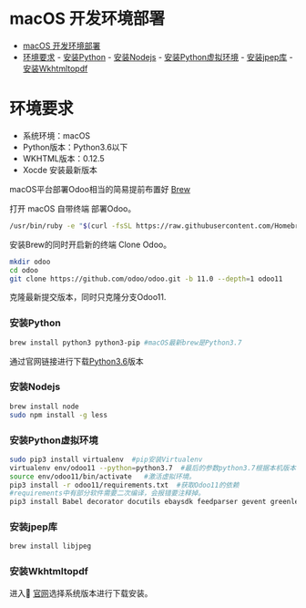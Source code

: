 # macOS 开发环境部署
<!-- TOC -->

- [macOS 开发环境部署](#macos-开发环境部署)
- [环境要求](#环境要求)
        - [安装Python](#安装python)
        - [安装Nodejs](#安装nodejs)
        - [安装Python虚拟环境](#安装python虚拟环境)
        - [安装jpep库](#安装jpep库)
        - [安装Wkhtmltopdf](#安装wkhtmltopdf)

<!-- /TOC -->
# 环境要求
* 系统环境：macOS
* Python版本：Python3.6以下
* WKHTML版本：0.12.5
* Xocde 安装最新版本

macOS平台部署Odoo相当的简易提前布置好 [Brew](https://brew.sh)

打开 macOS 自带终端 部署Odoo。
``` bash
/usr/bin/ruby -e "$(curl -fsSL https://raw.githubusercontent.com/Homebrew/install/master/install)"
```
安装Brew的同时开启新的终端 Clone Odoo。
``` bash
mkdir odoo
cd odoo
git clone https://github.com/odoo/odoo.git -b 11.0 --depth=1 odoo11
```
克隆最新提交版本，同时只克隆分支Odoo11.

### 安装Python
``` bash
brew install python3 python3-pip #macOS最新brew是Python3.7
```
通过官网链接进行下载[Python3.6](https://www.python.org/ftp/python/3.6.6/python-3.6.6-macosx10.9.pkg)版本
### 安装Nodejs
``` bash
brew install node
sudo npm install -g less
```

### 安装Python虚拟环境
``` bash
sudo pip3 install virtualenv  #pip安装Virtualenv
virtualenv env/odoo11 --python=python3.7  #最后的参数python3.7根据本机版本修改。
source env/odoo11/bin/activate   #激活虚拟环境。
pip3 install -r odoo11/requirements.txt  #获取Odoo11的依赖
#requirements中有部分软件需要二次编译，会报错要注释掉。
pip3 install Babel decorator docutils ebaysdk feedparser gevent greenlet html2text Jinja2 lxml Mako MarkupSafe mock num2words ofxparse passlib Pillow psutil psycogreen psycopg2 pydot pyparsing PyPDF2 pyserial python-dateutil python-openid pytz pyusb PyYAML qrcode reportlab requests six suds-jurko vatnumber vobject Werkzeug XlsxWriter xlwt xlrd 
```

### 安装jpep库
``` bash
brew install libjpeg
```

### 安装Wkhtmltopdf 

进入 [官网](https://wkhtmltopdf.org/downloads.html)选择系统版本进行下载安装。


